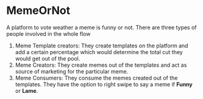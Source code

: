 # MemeOrNot


A platform to vote weather a meme is funny or not. There are three types of people involved in the whole flow
1. Meme Template creators: They create templates on the platform and add a certain percentage which would determine the total cut they would get out of the pool.
2. Meme Creators: They create memes out of the templates and act as source of marketing for the particular meme.
3. Meme Consumers: They consume the memes created out of the templates. They have the option to right swipe to say a meme if **Funny** or **Lame**. 

